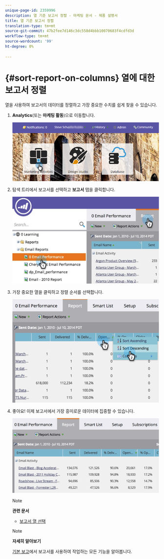 ```yaml
---
unique-page-id: 2359996
description: 열 기준 보고서 정렬 - 마케팅 문서 - 제품 설명서
title: 열 기준 보고서 정렬
translation-type: tm+mt
source-git-commit: 47b2fee7d146c3dc558d4bbb10070683f4cdfd3d
workflow-type: tm+mt
source-wordcount: '99'
ht-degree: 0%

---
```



# {#sort-report-on-columns} 열에 대한 보고서 정렬

열을 사용하여 보고서의 데이터를 정렬하고 가장 중요한 수치를 쉽게 찾을 수 있습니다.

1. **Analytics**(또는 **마케팅 활동**)으로 이동합니다.

   ![](assets/login-marketing-activities.png)

1. 탐색 트리에서 보고서를 선택하고 **보고서** 탭을 클릭합니다.

   ![](assets/reports2.jpg)

1. 가장 중요한 열을 클릭하고 정렬 순서를 선택합니다.

   ![](assets/image2014-9-16-10-3a47-3a46.png)

1. 좋아요! 이제 보고서에서 가장 흥미로운 데이터에 집중할 수 있습니다.

   ![](assets/image2014-9-16-10-3a47-3a50.png)

   >[!NOTE]
   >
   >**관련 문서**
   >
   >    
   >    
   >    * [보고서 열 선택](select-report-columns.md)


   >[!NOTE]
   >
   >**자세히 알아보기**
   >
   >
   >[기본 보고](http://docs.marketo.com/display/docs/basic+reporting)에서 보고서를 사용하여 작업하는 모든 기능을 알아봅니다.

